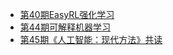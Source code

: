 <!-- docs/_sidebar.md -->

<!-- * [Home](/) -->
* [第40期EasyRL强化学习](/rl/easyrl)
* [第44期可解释机器学习](/xai/xailearn)
* [第45期《人工智能：现代方法》共读](/aima/aimachap1.md)

